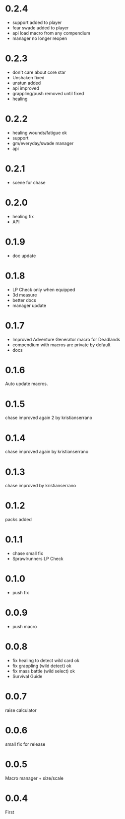 # 0.2.4
- support added to player
- fear swade added to player
- api load macro from any compendium
- manager no longer reopen

# 0.2.3
- don't care about core star
- Unshaken fixed
- unstun added
- api improved
- grappling/push removed until fixed
- healing 

# 0.2.2
- healing wounds/fatigue ok
- support
- gm/everyday/swade manager
- api

# 0.2.1
- scene for chase

# 0.2.0
- healing fix
- API

# 0.1.9
- doc update

# 0.1.8
- LP Check only when equipped
- 3d measure
- better docs
- manager update

# 0.1.7
- Improved Adventure Generator macro for Deadlands
- compendium with macros are private by default
- docs

# 0.1.6
Auto update macros.

# 0.1.5
chase improved again 2 by kristianserrano

# 0.1.4
chase improved again by kristianserrano 

# 0.1.3
chase improved by kristianserrano

# 0.1.2
packs added

# 0.1.1
- chase small fix
- Sprawlrunners LP Check

# 0.1.0
- push fix

# 0.0.9
- push macro

# 0.0.8
- fix healing to detect wild card ok
- fix grappling (wild detect) ok
- fix mass battle (wild select) ok
- Survival Guide

# 0.0.7
raise calculator

# 0.0.6
small fix for release

# 0.0.5
Macro manager + size/scale

# 0.0.4
First